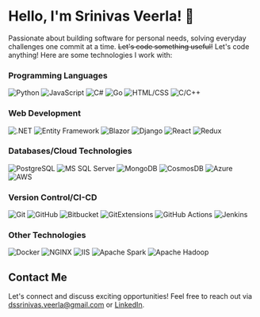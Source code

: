 # Hello, I'm Srinivas Veerla! 👋

Passionate about building software for personal needs, solving everyday challenges one commit at a time. ~~Let's code something useful!~~ Let's code anything! 
Here are some technologies I work with:

### Programming Languages
![Python](https://img.shields.io/badge/-Python-3776AB?style=flat-square&logo=python&logoColor=white)
![JavaScript](https://img.shields.io/badge/-JavaScript-F7DF1E?style=flat-square&logo=javascript&logoColor=black)
![C#](https://img.shields.io/badge/-C%23-239120?style=flat-square&logo=c-sharp&logoColor=white)
![Go](https://img.shields.io/badge/Go-00ADD8?style=flat-square&logo=go&logoColor=white)
![HTML/CSS](https://img.shields.io/badge/HTML%2FCSS-239120?style=flat-square&logo=html5&logoColor=white)
![C/C++](https://img.shields.io/badge/C%2FC%2B%2B-00599C?style=flat-square&logo=c%2B%2B&logoColor=white)

### Web Development
![.NET](https://img.shields.io/badge/.NET-512BD4?style=flat-square&logo=.net&logoColor=white)
![Entity Framework](https://img.shields.io/badge/Entity_Framework-512BD4?style=flat-square&logo=.net&logoColor=white)
![Blazor](https://img.shields.io/badge/Blazor-512BD4?style=flat-square&logo=.net&logoColor=white)
![Django](https://img.shields.io/badge/-Django-092E20?style=flat-square&logo=django&logoColor=white)
![React](https://img.shields.io/badge/-React-61DAFB?style=flat-square&logo=react&logoColor=black)
![Redux](https://img.shields.io/badge/Redux-764ABC?style=flat-square&logo=redux&logoColor=white)

### Databases/Cloud Technologies
![PostgreSQL](https://img.shields.io/badge/-PostgreSQL-336791?style=flat-square&logo=postgresql&logoColor=white)
![MS SQL Server](https://img.shields.io/badge/MS%20SQL%20Server-CC2927?style=flat-square&logo=microsoft%20sql%20server&logoColor=white)
![MongoDB](https://img.shields.io/badge/-MongoDB-47A248?style=flat-square&logo=mongodb&logoColor=white)
![CosmosDB](https://img.shields.io/badge/CosmosDB-0089D6?style=flat-square&logo=azure-cosmosdb&logoColor=white)
![Azure](https://img.shields.io/badge/Azure-0089D6?style=flat-square&logo=microsoft%20azure&logoColor=white)
![AWS](https://img.shields.io/badge/AWS-232F3E?style=flat-square&logo=amazon%20aws&logoColor=white)

### Version Control/CI-CD
![Git](https://img.shields.io/badge/-Git-F05032?style=flat-square&logo=git&logoColor=white)
![GitHub](https://img.shields.io/badge/GitHub-181717?style=flat-square&logo=github&logoColor=white)
![Bitbucket](https://img.shields.io/badge/Bitbucket-0052CC?style=flat-square&logo=bitbucket&logoColor=white)
![GitExtensions](https://img.shields.io/badge/GitExtensions-00adef?style=flat-square&logo=git&logoColor=white)
![GitHub Actions](https://img.shields.io/badge/GitHub%20Actions-2088FF?style=flat-square&logo=github%20actions&logoColor=white)
![Jenkins](https://img.shields.io/badge/Jenkins-D24939?style=flat-square&logo=jenkins&logoColor=white)
### Other Technologies
![Docker](https://img.shields.io/badge/Docker-2496ED?style=flat-square&logo=docker&logoColor=white)
![NGINX](https://img.shields.io/badge/NGINX-009639?style=flat-square&logo=nginx&logoColor=white)
![IIS](https://img.shields.io/badge/IIS-5D5D5D?style=flat-square&logo=microsoft&logoColor=white)
![Apache Spark](https://img.shields.io/badge/Apache%20Spark-E25A1C?style=flat-square&logo=apache%20spark&logoColor=white)
![Apache Hadoop](https://img.shields.io/badge/Apache%20Hadoop-FF652F?style=flat-square&logo=apache%20hadoop&logoColor=white)


## Contact Me
Let's connect and discuss exciting opportunities! Feel free to reach out via [dssrinivas.veerla@gmail.com](mailto:dssrinivas.veerla@gmail.com) or [LinkedIn](https://www.linkedin.com/in/srinivas-veerla/).
